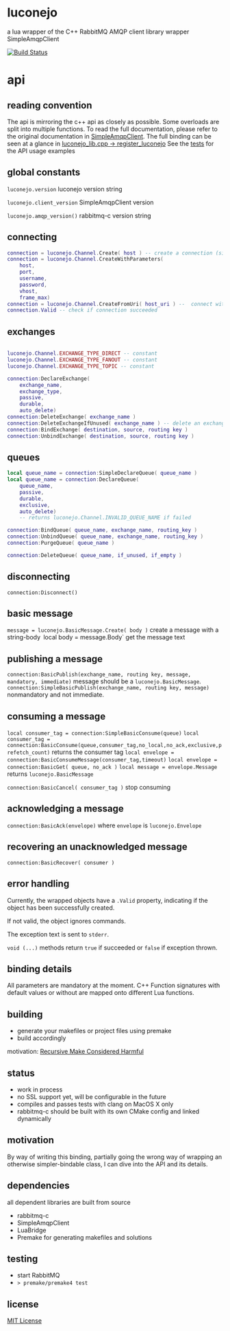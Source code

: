 luconejo
========

a lua wrapper of the C++ RabbitMQ AMQP client library wrapper SimpleAmqpClient

[![Build Status](https://travis-ci.org/d-led/luconejo.png?branch=master)](https://travis-ci.org/d-led/luconejo)


api
===

reading convention
------------------

The api is mirroring the c++ api as closely as possible. Some overloads are split into multiple functions.
To read the full documentation, please refer to the original documentation in [SimpleAmqpClient](https://github.com/woldan/SimpleAmqpClient/tree/master/src).
The full binding can be seen at a glance in [luconejo_lib.cpp -> register_luconejo](src/luconejo_lib.cpp)
See the [tests](test) for the API usage examples


global constants
----------------
`luconejo.version` luconejo version string

`luconejo.client_version` SimpleAmqpClient version

`luconejo.amqp_version()` rabbitmq-c version string

connecting
----------
```lua
connection = luconejo.Channel.Create( host ) -- create a connection (simple api)
connection = luconejo.Channel.CreateWithParameters(
	host,
	port,
	username,
	password,
	vhost,
	frame_max)
connection = luconejo.Channel.CreateFromUri( host_uri ) --  connect with an AMQP URI
connection.Valid -- check if connection succeeded
```

exchanges
---------
```lua

luconejo.Channel.EXCHANGE_TYPE_DIRECT -- constant
luconejo.Channel.EXCHANGE_TYPE_FANOUT -- constant
luconejo.Channel.EXCHANGE_TYPE_TOPIC -- constant

connection:DeclareExchange(
	exchange_name,
	exchange_type,
	passive,
	durable,
	auto_delete)
connection:DeleteExchange( exchange_name )
connection:DeleteExchangeIfUnused( exchange_name ) -- delete an exchange if unused
connection:BindExchange( destination, source, routing key )
connection:UnbindExchange( destination, source, routing key )
```

queues
------

```lua
local queue_name = connection:SimpleDeclareQueue( queue_name )
local queue_name = connection:DeclareQueue(
	queue_name,
	passive,
	durable,
	exclusive,
	auto_delete)
	-- returns luconejo.Channel.INVALID_QUEUE_NAME if failed

connection:BindQueue( queue_name, exchange_name, routing_key )
connection:UnbindQueue( queue_name, exchange_name, routing_key )
connection:PurgeQueue( queue_name )

connection:DeleteQueue( queue_name, if_unused, if_empty )
```

disconnecting
-------------

`connection:Disconnect()`

basic message
-------------

`message = luconejo.BasicMessage.Create( body )` create a message with a string-body`
`local body = message.Body` get the message text

publishing a message
--------------------

`connection:BasicPublish(exchange_name, routing key, message, mandatory, immediate)` message should be a `luconejo.BasicMessage`.
`connection:SimpleBasicPublish(exchange_name, routing key, message)` nonmandatory and not immediate.

consuming a message
-------------------

`local consumer_tag = connection:SimpleBasicConsume(queue)`
`local consumer_tag = connection:BasicConsume(queue,consumer_tag,no_local,no_ack,exclusive,prefetch_count)` returns the consumer tag
`local envelope = connection:BasicConsumeMessage(consumer_tag,timeout)`
`local envelope = connection:BasicGet( queue, no_ack )`
`local message = envelope.Message` returns `luconejo.BasicMessage`

`connection:BasicCancel( consumer_tag )` stop consuming

acknowledging a message
-----------------------

`connection:BasicAck(envelope)` where `envelope` is `luconejo.Envelope`

recovering an unacknowledged message
------------------------------------

`connection:BasicRecover( consumer )`

error handling
--------------

Currently, the wrapped objects have a `.Valid` property, indicating if the object has been successfully created.

If not valid, the object ignores commands.

The exception text is sent to `stderr`.

`void (...)` methods return `true` if succeeded or `false` if exception thrown.

binding details
---------------

All parameters are mandatory at the moment. C++ Function signatures with default values or without are mapped onto different Lua functions.

building
--------

 - generate your makefiles or project files using premake
 - build accordingly

motivation: [Recursive Make Considered Harmful](http://miller.emu.id.au/pmiller/books/rmch/)

status
------

 - work in process
 - no SSL support yet, will be configurable in the future
 - compiles and passes tests with clang on MacOS X only
 - rabbitmq-c should be built with its own CMake config and linked dynamically

motivation
----------

By way of writing this binding, partially going the wrong way of wrapping an otherwise simpler-bindable class, I can dive into the API and its details.

dependencies
------------

all dependent libraries are built from source

 - rabbitmq-c
 - SimpleAmqpClient
 - LuaBridge
 - Premake for generating makefiles and solutions
 
 testing
 -------
 
  - start RabbitMQ
  - `> premake/premake4 test`

license
-------

[MIT License](http://opensource.org/licenses/MIT)
